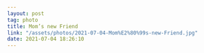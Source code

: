 ```yaml
---
layout: post
tag: photo
title: Mom’s new Friend
link: "/assets/photos/2021-07-04-Mom%E2%80%99s-new-Friend.jpg"
date: 2021-07-04 18:26:10
---
```

